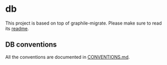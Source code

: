 # db

This project is based on top of graphile-migrate. Please make sure to read its [readme](https://github.com/graphile/migrate/blob/main/README.md).

## DB conventions

All the conventions are documented in [CONVENTIONS.md](./CONVENTIONS.md).

